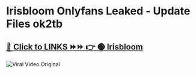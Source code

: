 
 # Irisbloom Onlyfans Leaked - Update Files ok2tb

## <h2><a href="https://clipsfans.com/Irisbloom&ref=git">🔗 Click to LINKS ⏩⏩ 👉 🟢 Irisbloom </a></h2>

<a href="https://clipsfans.com/Irisbloom&ref=git" rel="nofollow" data-target="animated-image.originalLink"><img src="https://i.ibb.co.com/xMMVF88/686577567.gif" alt="Viral Video Original" style="max-width: 100%; display: inline-block;" data-target="animated-image.originalImage"></a>

